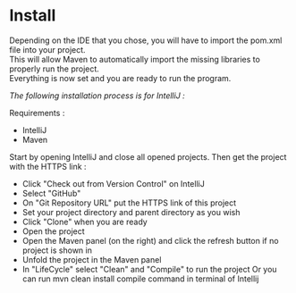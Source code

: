 # Install

Depending on the IDE that you chose, you will have to import the pom.xml file into your project.  
This will allow Maven to automatically import the missing libraries to properly run the project.  
Everything is now set and you are ready to run the program.

*The following installation process is for IntelliJ :*  

Requirements :
- IntelliJ
- Maven

Start by opening IntelliJ and close all opened projects.
Then get the project with the HTTPS link :
  - Click "Check out from Version Control" on IntelliJ
  - Select "GitHub"
  - On "Git Repository URL" put the HTTPS link of this project
  - Set your project directory and parent directory as you wish
  - Click "Clone" when you are ready
  - Open the project
  - Open the Maven panel (on the right) and click the refresh button if no project is shown in
  - Unfold the project in the Maven panel
  - In "LifeCycle" select "Clean" and "Compile" to run the project Or you can run mvn clean install compile command in terminal of Intellij
